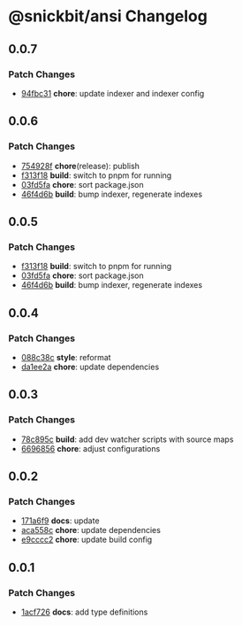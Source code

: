 # @snickbit/ansi Changelog

## 0.0.7

### Patch Changes

- [94fbc31](https://github.com/snickbit/ansi/commit/94fbc31) **chore**:  update indexer and indexer config

## 0.0.6

### Patch Changes

- [754928f](https://github.com/snickbit/ansi/commit/754928f) **chore**(release):  publish
- [f313f18](https://github.com/snickbit/ansi/commit/f313f18) **build**:  switch to pnpm for running
- [03fd5fa](https://github.com/snickbit/ansi/commit/03fd5fa) **chore**:  sort package.json
- [46f4d6b](https://github.com/snickbit/ansi/commit/46f4d6b) **build**:  bump indexer, regenerate indexes

## 0.0.5

### Patch Changes

- [f313f18](https://github.com/snickbit/ansi/commit/f313f18) **build**:  switch to pnpm for running
- [03fd5fa](https://github.com/snickbit/ansi/commit/03fd5fa) **chore**:  sort package.json
- [46f4d6b](https://github.com/snickbit/ansi/commit/46f4d6b) **build**:  bump indexer, regenerate indexes

## 0.0.4

### Patch Changes

- [088c38c](https://github.com/snickbit/ansi/commit/088c38c) **style**:  reformat
- [da1ee2a](https://github.com/snickbit/ansi/commit/da1ee2a) **chore**:  update dependencies

## 0.0.3

### Patch Changes

- [78c895c](https://github.com/snickbit/ansi/commit/78c895c) **build**:  add dev watcher scripts with source maps
- [6696856](https://github.com/snickbit/ansi/commit/6696856) **chore**:  adjust configurations

## 0.0.2

### Patch Changes

- [171a6f9](https://github.com/snickbit/ansi/commit/171a6f9) **docs**:  update
- [aca558c](https://github.com/snickbit/ansi/commit/aca558c) **chore**:  update dependencies
- [e9cccc2](https://github.com/snickbit/ansi/commit/e9cccc2) **chore**:  update build config

## 0.0.1

### Patch Changes

- [1acf726](https://github.com/snickbit/ansi/commit/1acf726) **docs**:  add type definitions

